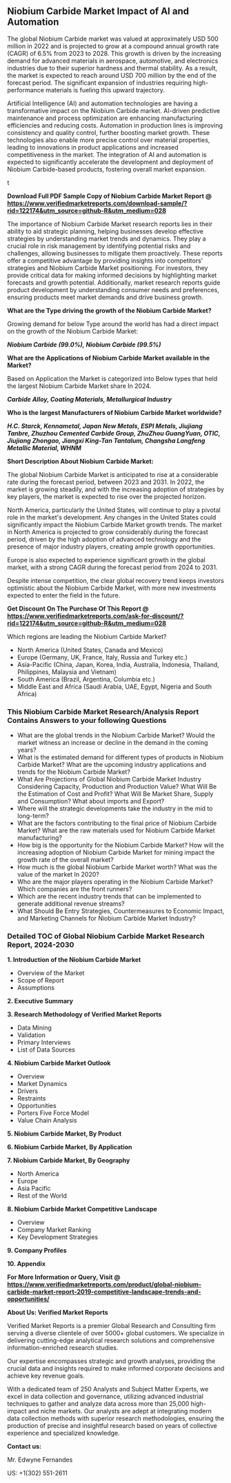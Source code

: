 <h2>Niobium Carbide Market Impact of AI and Automation</h2><p>The global Niobium Carbide market was valued at approximately USD 500 million in 2022 and is projected to grow at a compound annual growth rate (CAGR) of 6.5% from 2023 to 2028. This growth is driven by the increasing demand for advanced materials in aerospace, automotive, and electronics industries due to their superior hardness and thermal stability. As a result, the market is expected to reach around USD 700 million by the end of the forecast period. The significant expansion of industries requiring high-performance materials is fueling this upward trajectory.</p><p>Artificial Intelligence (AI) and automation technologies are having a transformative impact on the Niobium Carbide market. AI-driven predictive maintenance and process optimization are enhancing manufacturing efficiencies and reducing costs. Automation in production lines is improving consistency and quality control, further boosting market growth. These technologies also enable more precise control over material properties, leading to innovations in product applications and increased competitiveness in the market. The integration of AI and automation is expected to significantly accelerate the development and deployment of Niobium Carbide-based products, fostering overall market expansion.</p>t</p><p id="" class=""><strong>Download Full PDF Sample Copy of Niobium Carbide Market Report @ <a href="https://www.verifiedmarketreports.com/download-sample/?rid=122174&utm_source=github-R&utm_medium=028" target="_blank">https://www.verifiedmarketreports.com/download-sample/?rid=122174&utm_source=github-R&utm_medium=028</a></strong></p><p>The importance of&nbsp;Niobium Carbide Market research reports lies in their ability to aid strategic planning, helping businesses develop effective strategies by understanding market trends and dynamics. They play a crucial role in risk management by identifying potential risks and challenges, allowing businesses to mitigate them proactively. These reports offer a competitive advantage by providing insights into competitors' strategies and Niobium Carbide Market positioning. For investors, they provide critical data for making informed decisions by highlighting market forecasts and growth potential. Additionally, market research reports guide product development by understanding consumer needs and preferences, ensuring products meet market demands and drive business growth.</p><p><strong>What are the&nbsp;Type driving the growth of the Niobium Carbide Market?</strong></p><p id="" class="">Growing demand for below Type around the world has had a direct impact on the growth of the Niobium Carbide Market:</p><em><strong>Niobium Carbide (99.0%), Niobium Carbide (99.5%)</strong></em></p><strong>What are the&nbsp;Applications&nbsp;of Niobium Carbide Market available in the Market?</strong></p><p id="" class="">Based on Application the Market is categorized into Below types that held the largest Niobium Carbide Market share In 2024.</p><em><strong>Carbide Alloy, Coating Materials, Metallurgical Industry</strong></em></p><strong>Who is the largest Manufacturers of Niobium Carbide Market worldwide?</strong></p><p><em><strong>H.C. Starck, Kennametal, Japan New Metals, ESPI Metals, Jiujiang Tanbre, Zhuzhou Cemented Carbide Group, ZhuZhou GuangYuan, OTIC, Jiujiang Zhongao, Jiangxi King-Tan Tantalum, Changsha Langfeng Metallic Material, WHNM</strong></em></p><p id="" class=""><strong>Short Description About Niobium Carbide Market:</strong></p><p>The global Niobium Carbide Market is anticipated to rise at a considerable rate during the forecast period, between 2023 and 2031. In 2022, the market is growing steadily, and with the increasing adoption of strategies by key players, the market is expected to rise over the projected horizon.</p><p>North America, particularly the United States, will continue to play a pivotal role in the market's development. Any changes in the United States could significantly impact the Niobium Carbide Market growth trends. The market in North America is projected to grow considerably during the forecast period, driven by the high adoption of advanced technology and the presence of major industry players, creating ample growth opportunities.</p><p>Europe is also expected to experience significant growth in the global market, with a strong CAGR during the forecast period from 2024 to 2031.</p><p>Despite intense competition, the clear global recovery trend keeps investors optimistic about the Niobium Carbide Market, with more new investments expected to enter the field in the future.</p><p id="" class=""><strong>Get Discount On The Purchase Of This Report @ <a href="https://www.verifiedmarketreports.com/ask-for-discount/?rid=122174&utm_source=github-R&utm_medium=028" target="_blank">https://www.verifiedmarketreports.com/ask-for-discount/?rid=122174&utm_source=github-R&utm_medium=028</a></strong></p>Which regions are leading the Niobium Carbide Market?</p><ul><li>North America (United States, Canada and Mexico)</li><li>Europe (Germany, UK, France, Italy, Russia and Turkey etc.)</li><li>Asia-Pacific (China, Japan, Korea, India, Australia, Indonesia, Thailand, Philippines, Malaysia and Vietnam)</li><li>South America (Brazil, Argentina, Columbia etc.)</li><li>Middle East and Africa (Saudi Arabia, UAE, Egypt, Nigeria and South Africa)</li></ul><h3 id="" class="">This Niobium Carbide Market Research/Analysis Report Contains Answers to your following Questions</h3><ul><li>What are the global trends in the Niobium Carbide Market? Would the market witness an increase or decline in the demand in the coming years?</li><li>What is the estimated demand for different types of products in Niobium Carbide Market? What are the upcoming industry applications and trends for the Niobium Carbide Market?</li><li>What Are Projections of Global Niobium Carbide Market Industry Considering Capacity, Production and Production Value? What Will Be the Estimation of Cost and Profit? What Will Be Market Share, Supply and Consumption? What about imports and Export?</li><li>Where will the strategic developments take the industry in the mid to long-term?</li><li>What are the factors contributing to the final price of Niobium Carbide Market? What are the raw materials used for Niobium Carbide Market manufacturing?</li><li>How big is the opportunity for the Niobium Carbide Market? How will the increasing adoption of Niobium Carbide Market for mining impact the growth rate of the overall market?</li><li>How much is the global Niobium Carbide Market worth? What was the value of the market In 2020?</li><li>Who are the major players operating in the Niobium Carbide Market? Which companies are the front runners?</li><li>Which are the recent industry trends that can be implemented to generate additional revenue streams?</li><li>What Should Be Entry Strategies, Countermeasures to Economic Impact, and Marketing Channels for Niobium Carbide Market Industry?</li></ul><h3 id="" class="">Detailed TOC of Global Niobium Carbide Market Research Report, 2024-2030</h3><p id="" class=""><strong>1. Introduction of the Niobium Carbide Market</strong></p><ul><li>Overview of the Market</li><li>Scope of Report</li><li>Assumptions</li></ul><p id="" class=""><strong>2. Executive Summary</strong></p><p id="" class=""><strong>3. Research Methodology of Verified Market Reports</strong></p><ul><li>Data Mining</li><li>Validation</li><li>Primary Interviews</li><li>List of Data Sources</li></ul><p id="" class=""><strong>4. Niobium Carbide Market Outlook</strong></p><ul><li>Overview</li><li>Market Dynamics</li><li>Drivers</li><li>Restraints</li><li>Opportunities</li><li>Porters Five Force Model</li><li>Value Chain Analysis</li></ul><p id="" class=""><strong>5. Niobium Carbide Market, By Product</strong></p><p id="" class=""><strong>6. Niobium Carbide Market, By Application</strong></p><p id="" class=""><strong>7. Niobium Carbide Market, By Geography</strong></p><ul><li>North America</li><li>Europe</li><li>Asia Pacific</li><li>Rest of the World</li></ul><p id="" class=""><strong>8. Niobium Carbide Market Competitive Landscape</strong></p><ul><li>Overview</li><li>Company Market Ranking</li><li>Key Development Strategies</li></ul><p id="" class=""><strong>9. Company Profiles</strong></p><p id="" class=""><strong>10. Appendix</strong></p><p id="" class=""><strong>For More Information or Query, Visit @ <a href="https://www.verifiedmarketreports.com/product/global-niobium-carbide-market-report-2019-competitive-landscape-trends-and-opportunities/" target="_blank">https://www.verifiedmarketreports.com/product/global-niobium-carbide-market-report-2019-competitive-landscape-trends-and-opportunities/</a></strong></p><p id="" class=""><strong>About Us: Verified Market Reports</strong></p><p id="" class="">Verified Market Reports is a premier Global Research and Consulting firm serving a diverse clientele of over 5000+ global customers. We specialize in delivering cutting-edge analytical research solutions and comprehensive information-enriched research studies.</p><p id="" class="">Our expertise encompasses strategic and growth analyses, providing the crucial data and insights required to make informed corporate decisions and achieve key revenue goals.</p><p id="" class="">With a dedicated team of 250 Analysts and Subject Matter Experts, we excel in data collection and governance, utilizing advanced industrial techniques to gather and analyze data across more than 25,000 high-impact and niche markets. Our analysts are adept at integrating modern data collection methods with superior research methodologies, ensuring the production of precise and insightful research based on years of collective experience and specialized knowledge.</p><p id="" class=""><strong>Contact us:</strong></p><p id="" class="">Mr. Edwyne Fernandes</p><p id="" class="">US: +1(302) 551-2611</p>